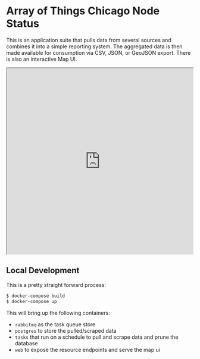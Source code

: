 # Array of Things Chicago Node Status

This is an application suite that pulls data from several sources
and combines it into a simple reporting system. The aggregated
data is then made available for consumption via CSV, JSON, or
GeoJSON export. There is also an interactive Map UI.

<!-- ![node locations](./docs/locations.png "Node Locations") ![node info popup](./docs/node-info.png "Node Info Popup") -->

<iframe src="https://aot-status.plenar.io/" style="height:500px;width:500px;"></iframe>

## Local Development

This is a pretty straight forward process:

```bash
$ docker-compose build
$ docker-compose up
```

This will bring up the following containers:

- `rabbitmq` as the task queue store
- `postgres` to store the pulled/scraped data
- `tasks` that run on a schedule to pull and scrape data and prune the database
- `web` to expose the resource endpoints and serve the map ui
